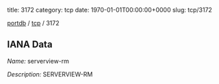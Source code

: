title: 3172
category: tcp
date: 1970-01-01T00:00:00+0000
slug: tcp/3172

[portdb](/) / [tcp](/category/tcp.html) / 3172


## IANA Data

_Name:_ serverview-rm

_Description:_ SERVERVIEW-RM

